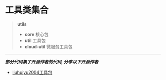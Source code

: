 # 工具类集合

> **utils**
>
> * **core** 核心包
> * **util** 工具包
> * **cloud-util** 微服务工具包

***

***部分代码集了开源作者的代码, 分享以下开源作者***

* [liuhuiyu2004工具包](https://github.com/liuhuiyu2004/util)

